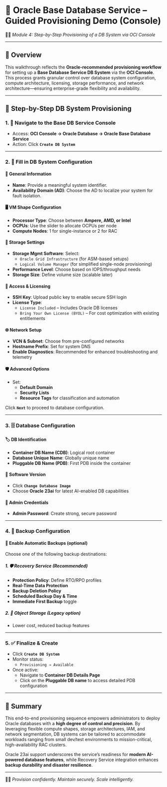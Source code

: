 # 🧪 Oracle Base Database Service – Guided Provisioning Demo (Console)

👨‍🏫 *Module 4: Step-by-Step Provisioning of a DB System via OCI Console*

---

## 🧭 Overview

This walkthrough reflects the **Oracle-recommended provisioning workflow** for setting up a **Base Database Service DB System** via the **OCI Console**. This process grants granular control over database system configuration, compute architecture, licensing, storage performance, and network architecture—ensuring enterprise-grade flexibility and availability.

---

## 🔧 Step-by-Step DB System Provisioning

### 1. 🧭 Navigate to the Base DB Service Console

- Access: **OCI Console → Oracle Database → Oracle Base Database Service**
- Action: Click **`Create DB System`**

---

### 2. 📝 Fill in DB System Configuration

#### 🔹 General Information
- **Name**: Provide a meaningful system identifier.
- **Availability Domain (AD)**: Choose the AD to localize your system for fault isolation.

#### 🖥️ VM Shape Configuration
- **Processor Type**: Choose between **Ampere, AMD, or Intel**
- **OCPUs**: Use the slider to allocate OCPUs per node
- **Compute Nodes**: 1 for single-instance or 2 for RAC

#### 💾 Storage Settings
- **Storage Mgmt Software**: Select:
  - `Oracle Grid Infrastructure` (for ASM-based setups)
  - `Logical Volume Manager` (for simplified single-node provisioning)
- **Performance Level**: Choose based on IOPS/throughput needs
- **Storage Size**: Define volume size (scalable later)

#### 🔑 Access & Licensing
- **SSH Key**: Upload public key to enable secure SSH login
- **License Type**:
  - `License Included` – Includes Oracle DB licenses
  - `Bring Your Own License (BYOL)` – For cost optimization with existing entitlements

#### 🌐 Network Setup
- **VCN & Subnet**: Choose from pre-configured networks
- **Hostname Prefix**: Set for system DNS
- **Enable Diagnostics**: Recommended for enhanced troubleshooting and telemetry

#### 🛡️ Advanced Options
- Set:
  - **Default Domain**
  - **Security Lists**
  - **Resource Tags** for classification and automation

Click **`Next`** to proceed to database configuration.

---

### 3. 🗄️ Database Configuration

#### 🏷️ DB Identification
- **Container DB Name (CDB)**: Logical root container
- **Database Unique Name**: Globally unique name
- **Pluggable DB Name (PDB)**: First PDB inside the container

#### 🧬 Software Version
- Click **`Change Database Image`**
- Choose **Oracle 23ai** for latest AI-enabled DB capabilities

#### 🔐 Admin Credentials
- **Admin Password**: Create strong, secure password

---

### 4. 💾 Backup Configuration

#### 🔄 Enable Automatic Backups (optional)
Choose one of the following backup destinations:

##### 1. 🛡️ Recovery Service *(Recommended)*
- **Protection Policy**: Define RTO/RPO profiles
- **Real-Time Data Protection**
- **Backup Deletion Policy**
- **Scheduled Backup Day & Time**
- **Immediate First Backup** toggle

##### 2. 🧺 Object Storage *(Legacy option)*
- Lower cost, reduced backup features

---

### 5. ✅ Finalize & Create

- Click **`Create DB System`**
- Monitor status:  
  - `Provisioning → Available`
- Once active:
  - Navigate to **Container DB Details Page**
  - Click on the **Pluggable DB name** to access detailed PDB configuration

---

## 📌 Summary

This end-to-end provisioning sequence empowers administrators to deploy Oracle databases with a **high degree of control and precision**. By leveraging flexible compute shapes, storage architectures, IAM, and network segmentation, DB systems can be tailored to accommodate workloads ranging from small dev/test environments to mission-critical, high-availability RAC clusters.

Oracle 23ai support underscores the service’s readiness for **modern AI-powered database features**, while Recovery Service integration enhances **backup durability and disaster resilience**.

---

🧑‍🎓 *Provision confidently. Maintain securely. Scale intelligently.*
